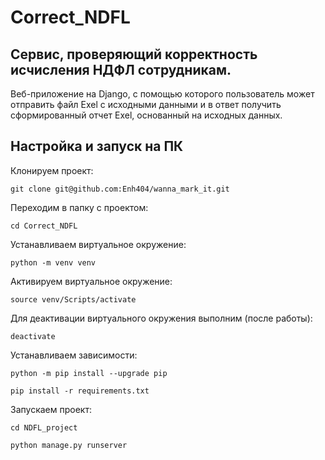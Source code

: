 # Correct_NDFL
## Cервис, проверяющий корректность исчисления НДФЛ сотрудникам.

Веб-приложение на Django, с помощью которого пользователь может отправить файл Exel с исходными данными и в ответ получить сформированный отчет Exel, основанный на исходных данных.

## Настройка и запуск на ПК
Клонируем проект:

`git clone git@github.com:Enh404/wanna_mark_it.git`

Переходим в папку с проектом:

`cd Correct_NDFL`

Устанавливаем виртуальное окружение:

`python -m venv venv`

Активируем виртуальное окружение:

`source venv/Scripts/activate`

Для деактивации виртуального окружения выполним (после работы):

`deactivate`

Устанавливаем зависимости:

`python -m pip install --upgrade pip`

`pip install -r requirements.txt`

Запускаем проект:

`cd NDFL_project`

`python manage.py runserver`
